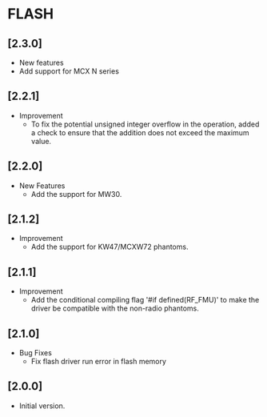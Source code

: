 # FLASH

## [2.3.0]

- New features
 - Add support for MCX N series

## [2.2.1]

- Improvement
  - To fix the potential unsigned integer overflow in the operation, added a check to ensure that the
    addition does not exceed the maximum value.

## [2.2.0]

- New Features
  - Add the support for MW30.

## [2.1.2]

- Improvement
  - Add the support for KW47/MCXW72 phantoms.

## [2.1.1]

- Improvement
  - Add the conditional compiling flag '#if defined(RF_FMU)' to make the driver be compatible with the non-radio phantoms.

## [2.1.0]

- Bug Fixes
  - Fix flash driver run error in flash memory

## [2.0.0]

- Initial version.
